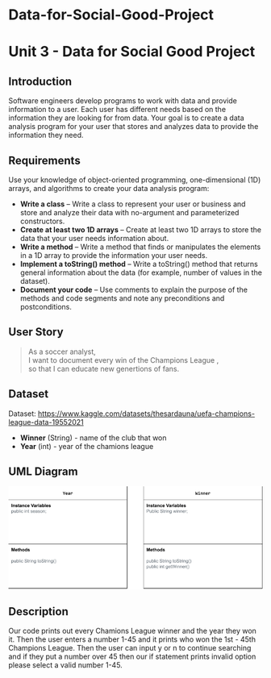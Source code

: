 # Data-for-Social-Good-Project
# Unit 3 - Data for Social Good Project 

## Introduction 

Software engineers develop programs to work with data and provide information to a user. Each user has different needs based on the information they are looking for from data. Your goal is to create a data analysis program for your user that stores and analyzes data to provide the information they need. 

## Requirements 

Use your knowledge of object-oriented programming, one-dimensional (1D) arrays, and algorithms to create your data analysis program: 
- **Write a class** – Write a class to represent your user or business and store and analyze their data with no-argument and parameterized constructors. 
- **Create at least two 1D arrays** – Create at least two 1D arrays to store the data that your user needs information about. 
- **Write a method** – Write a method that finds or manipulates the elements in a 1D array to provide the information your user needs. 
- **Implement a toString() method** – Write a toString() method that returns general information about the data (for example, number of values in the dataset). 
- **Document your code** – Use comments to explain the purpose of the methods and code segments and note any preconditions and postconditions. 

## User Story 

> As a soccer analyst, <br> 
> I want to document every win of the Champions League , <br> 
> so that I can educate new genertions of fans. 

## Dataset  

Dataset: https://www.kaggle.com/datasets/thesardauna/uefa-champions-league-data-19552021
- **Winner** (String) - name of the club that won 
- **Year** (int) - year of the chamions league

## UML Diagram 

![UML Diagram for my project](UML.png) 

## Description 

Our code prints out every Chamions League winner and the year they won it. Then the user enters a number 1-45 and it prints who won the 1st - 45th Champions League. Then the user can input y or n to continue searching and if they put a number over 45 then our if statement prints invalid option please select a valid number 1-45.